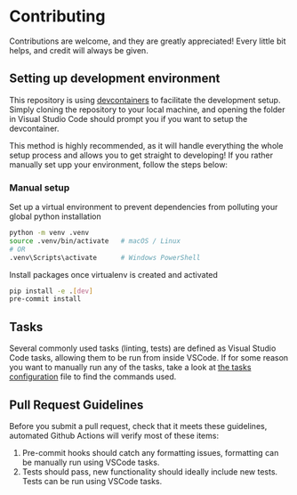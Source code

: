 # Contributing

Contributions are welcome, and they are greatly appreciated! Every little bit helps, and credit will always be given.

## Setting up development environment

This repository is using [devcontainers](https://code.visualstudio.com/docs/devcontainers/containers) to facilitate the development setup. Simply cloning the repository to your local machine, and opening the folder in Visual Studio Code should prompt you if you want to setup the devcontainer.

This method is highly recommended, as it will handle everything the whole setup process and allows you to get straight to developing! If you rather manually set upp your environment, follow the steps below:

### Manual setup

Set up a virtual environment to prevent dependencies from polluting your global python installation

```bash
python -m venv .venv
source .venv/bin/activate   # macOS / Linux
# OR
.venv\Scripts\activate      # Windows PowerShell
```

Install packages once virtualenv is created and activated

```bash
pip install -e .[dev]
pre-commit install
```

## Tasks

Several commonly used tasks (linting, tests) are defined as Visual Studio Code tasks, allowing them to be run from inside VSCode. If for some reason you want to manually run any of the tasks, take a look at [the tasks configuration](.vscode/tasks.json) file to find the commands used.

## Pull Request Guidelines

Before you submit a pull request, check that it meets these guidelines, automated Github Actions will verify most of these items:

1. Pre-commit hooks should catch any formatting issues, formatting can be manually run using VSCode tasks.
2. Tests should pass, new functionality should ideally include new tests. Tests can be run using VSCode tasks.
